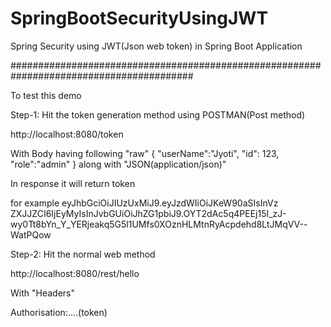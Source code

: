 # SpringBootSecurityUsingJWT
Spring Security using JWT(Json web token) in Spring Boot Application

#########################################################################################

To test this demo 

Step-1: Hit the token generation method using POSTMAN(Post method)

http://localhost:8080/token

With Body having following "raw"
{
"userName":"Jyoti",
"id": 123,
"role":"admin"
}
along with "JSON(application/json)"

In response it will return token

for example
eyJhbGciOiJIUzUxMiJ9.eyJzdWIiOiJKeW90aSIsInVz
ZXJJZCI6IjEyMyIsInJvbGUiOiJhZG1pbiJ9.OYT2dAc5q4PEEj15I_zJ-wy0Tt8bYn_Y_YERjeakq5G5l1UMfs0XOznHLMtnRyAcpdehd8LtJMqVV--WatPQow

Step-2: Hit the normal web method

 http://localhost:8080/rest/hello
 
 With "Headers"
 
Authorisation:....(token)


